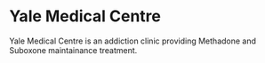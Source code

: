 # Yale Medical Centre

Yale Medical Centre is an addiction clinic providing Methadone and Suboxone maintainance treatment.
